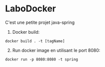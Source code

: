 # LaboDocker
C'est une petite projet java-spring
1. Docker build:

``docker build . -t [tagName]``

2. Run docker image en utilisant le port 8080:

``docker run -p 8080:8080 -t spring``
